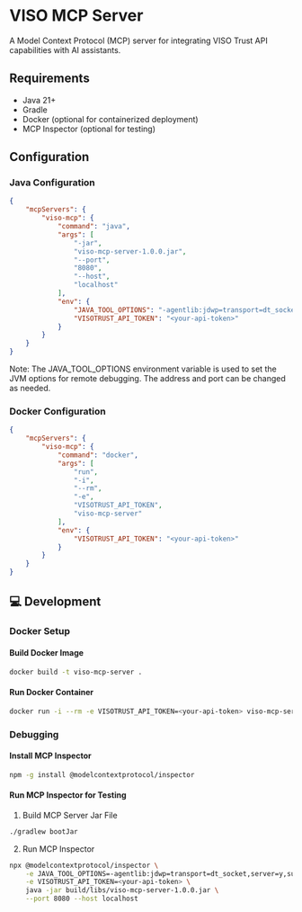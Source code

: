 # VISO MCP Server

A Model Context Protocol (MCP) server for integrating VISO Trust API capabilities with AI assistants.

## Requirements

- Java 21+
- Gradle
- Docker (optional for containerized deployment)
- MCP Inspector (optional for testing)

## Configuration

### Java Configuration
```json
{
    "mcpServers": {
        "viso-mcp": {
            "command": "java",
            "args": [
                "-jar",
                "viso-mcp-server-1.0.0.jar",
                "--port",
                "8080",
                "--host",
                "localhost"
            ],
            "env": {
                "JAVA_TOOL_OPTIONS": "-agentlib:jdwp=transport=dt_socket,server=y,suspend=n,address=*:5005",
                "VISOTRUST_API_TOKEN": "<your-api-token>"
            }
        }
    }
}
```
Note: The JAVA_TOOL_OPTIONS environment variable is used to set the JVM options for remote debugging. The address and port can be changed as needed.

### Docker Configuration
```json
{
    "mcpServers": {
        "viso-mcp": {
            "command": "docker",
            "args": [
                "run",
                "-i",
                "--rm",
                "-e",
                "VISOTRUST_API_TOKEN",
                "viso-mcp-server"
            ],
            "env": {
                "VISOTRUST_API_TOKEN": "<your-api-token>"
            }
        }
    }
}
```

## 💻 Development

### Docker Setup

#### Build Docker Image
```bash
docker build -t viso-mcp-server .
```

#### Run Docker Container
```bash
docker run -i --rm -e VISOTRUST_API_TOKEN=<your-api-token> viso-mcp-server
```

### Debugging

#### Install MCP Inspector
```bash
npm -g install @modelcontextprotocol/inspector
```

#### Run MCP Inspector for Testing

1. Build MCP Server Jar File
```bash
./gradlew bootJar
```

2. Run MCP Inspector
```bash
npx @modelcontextprotocol/inspector \
    -e JAVA_TOOL_OPTIONS=-agentlib:jdwp=transport=dt_socket,server=y,suspend=n,address=\*:5005 \
    -e VISOTRUST_API_TOKEN=<your-api-token> \
    java -jar build/libs/viso-mcp-server-1.0.0.jar \
    --port 8080 --host localhost
```
